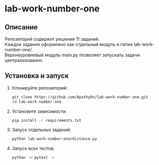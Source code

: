 # lab-work-number-one

## Описание
Репозиторий содержит решения 11 заданий.  
Каждое задание оформлено как отдельный модуль в папке lab-work-number-one/.  
Верхнеуровневый модуль main.py позволяет запускать задачи централизованно.  

## Установка и запуск
1. Клонируйте репозиторий:
    ```bash
    git clone https://github.com/ApathyOn/lab-work-number-one.git
    cd lab-work-number-one

2. Установите зависимости:
    ```bash
    pip install -r requirements.txt

3. Запуск отдельных заданий:
    ```bash
    python lab-work-number-one/distance.py

4. Запуск всех тестов:
    ```bash
    python -m pytest -v